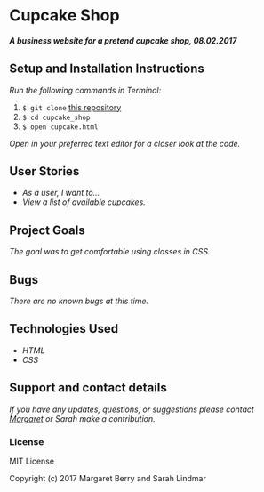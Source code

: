 # Cupcake Shop

#### _A business website for a pretend cupcake shop, 08.02.2017_

## Setup and Installation Instructions
_Run the following commands in Terminal:_

1. `$ git clone` [this repository](https://github.com/codemargaret/cupcake_shop.git)
2. `$ cd cupcake_shop`
3. `$ open cupcake.html`

_Open in your preferred text editor for a closer look at the code._

## User Stories
* _As a user, I want to..._
* _View a list of available cupcakes._

## Project Goals
_The goal was to get comfortable using classes in CSS._

## Bugs
_There are no known bugs at this time._

## Technologies Used
* _HTML_
* _CSS_

## Support and contact details
_If you have any updates, questions, or suggestions please contact [Margaret] or Sarah make a contribution._

[Margaret]: mailto:margaretshelaghmcgovern@gmail.com

### License
MIT License

Copyright (c) 2017 Margaret Berry and Sarah Lindmar
